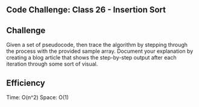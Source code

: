 ## Code Challenge:  Class 26 - Insertion Sort

## Challenge
Given a set of pseudocode, then trace the algorithm by stepping through the process with the provided sample array. Document your explanation by creating a blog article that shows the step-by-step output after each iteration through some sort of visual.

## Efficiency

Time:  O(n^2)
Space:  O(1)

